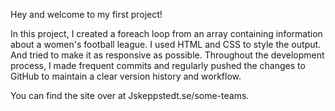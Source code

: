 Hey and welcome to my first project!

In this project, I created a foreach loop from an array containing information about a women's football league. I used HTML and CSS to style the output. And tried to make it as responsive as possible.
Throughout the development process, I made frequent commits and regularly pushed the changes to GitHub to maintain a clear version history and workflow.

You can find the site over at Jskeppstedt.se/some-teams.
